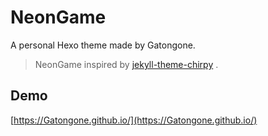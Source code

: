 # NeonGame
A personal Hexo theme made by Gatongone.

> NeonGame inspired by [jekyll-theme-chirpy](https://github.com/cotes2020/jekyll-theme-chirpy/) .

## Demo
[https://Gatongone.github.io/](https://Gatongone.github.io/)


